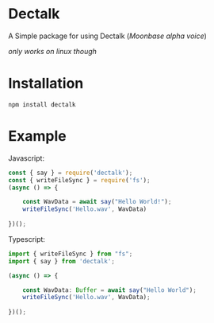 # Dectalk
A Simple package for using Dectalk (_Moonbase alpha voice_)

_only works on linux though_
# Installation
```sh-session
npm install dectalk
```
# Example
Javascript:
```js
const { say } = require('dectalk');
const { writeFileSync } = require('fs');
(async () => {

    const WavData = await say("Hello World!");
    writeFileSync('Hello.wav', WavData)
    
})();
```
Typescript:
```ts
import { writeFileSync } from "fs";
import { say } from 'dectalk';

(async () => {

    const WavData: Buffer = await say("Hello World");
    writeFileSync('Hello.wav', WavData);
    
})();
```
